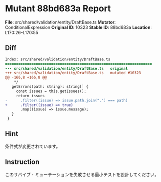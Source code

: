 # Mutant 88bd683a Report

**File**: src/shared/validation/entity/DraftBase.ts
**Mutator**: ConditionalExpression
**Original ID**: 10323
**Stable ID**: 88bd683a
**Location**: L170:26–L170:55

## Diff

```diff
Index: src/shared/validation/entity/DraftBase.ts
===================================================================
--- src/shared/validation/entity/DraftBase.ts	original
+++ src/shared/validation/entity/DraftBase.ts	mutated #10323
@@ -166,8 +166,8 @@
    */
   getErrors(path: string): string[] {
     const issues = this.getIssues();
     return issues
-      .filter((issue) => issue.path.join(".") === path)
+      .filter((issue) => true)
       .map((issue) => issue.message);
   }
 }
```

## Hint

条件式が変更されています。

## Instruction

このサバイブ・ミューテーションを失敗させる最小テストを設計してください。
